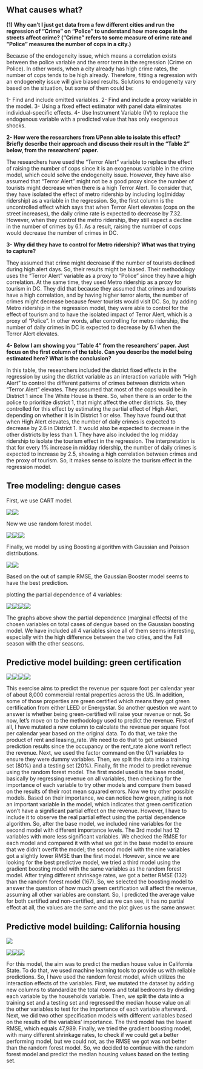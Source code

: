 ## What causes what?

**(1) Why can’t I just get data from a few different cities and run the
regression of “Crime” on “Police” to understand how more cops in the
streets affect crime? (“Crime” refers to some measure of crime rate and
“Police” measures the number of cops in a city.)**

Because of the endogeneity issue, which means a correlation exists
between the police variable and the error term in the regression (Crime
on Police). In other words, when a city already has high crime rates,
the number of cops tends to be high already. Therefore, fitting a
regression with an endogeneity issue will give biased results. Solutions
to endogeneity vary based on the situation, but some of them could be:

1- Find and include omitted variables. 2- Find and include a proxy
variable in the model. 3- Using a fixed effect estimator with panel data
eliminates individual-specific effects. 4- Use Instrument Variable (IV)
to replace the endogenous variable with a predicted value that has only
exogenous shocks.

**2- How were the researchers from UPenn able to isolate this effect?
Briefly describe their approach and discuss their result in the “Table
2” below, from the researchers’ paper.**

The researchers have used the “Terror Alert” variable to replace the
effect of raising the number of cops since it is an exogenous variable
in the crime model, which could solve the endogeneity issue. However,
they have also assumed that “Terror Alert” might not be a good proxy
since the number of tourists might decrease when there is a high Terror
Alert. To consider that, they have isolated the effect of metro
ridership by including log(midday ridership) as a variable in the
regression. So, the first column is the uncontrolled effect which says
that when Terror Alert elevates (cops on the street increases), the
daily crime rate is expected to decrease by 7.32. However, when they
control the metro ridership, they still expect a decline in the number
of crimes by 6.1. As a result, raising the number of cops would decrease
the number of crimes in DC.

**3- Why did they have to control for Metro ridership? What was that
trying to capture?**

They assumed that crime might decrease if the number of tourists
declined during high alert days. So, their results might be biased.
Their methodology uses the “Terror Alert” variable as a proxy to
“Police” since they have a high correlation. At the same time, they used
Metro ridership as a proxy for tourism in DC. They did that because they
assumed that crimes and tourists have a high correlation, and by having
higher terror alerts, the number of crimes might decrease because fewer
tourists would visit DC. So, by adding Metro ridership in the regression
model, they were able to control for the effect of tourism and to have
the isolated impact of Terror Alert, which is a proxy of “Police”. In
other words, after controlling for metro ridership, the number of daily
crimes in DC is expected to decrease by 6.1 when the Terror Alert
elevates.

**4- Below I am showing you “Table 4” from the researchers’ paper. Just
focus on the first column of the table. Can you describe the model being
estimated here? What is the conclusion?**

In this table, the researchers included the district fixed effects in
the regression by using the district variable as an interaction variable
with “High Alert” to control the different patterns of crimes between
districts when “Terror Alert” elevates. They assumed that most of the
cops would be in District 1 since The White House is there. So, when
there is an order to the police to prioritize district 1, that might
affect the other districts. So, they controlled for this effect by
estimating the partial effect of High Alert, depending on whether it is
in District 1 or else. They have found out that when High Alert
elevates, the number of daily crimes is expected to decrease by 2.6 in
District 1. It would also be expected to decrease in the other districts
by less than 1. They have also included the log midday ridership to
isolate the tourism effect in the regression. The interpretation is that
for every 1% increase in midday ridership, the number of daily crimes is
expected to increase by 2.5, showing a high correlation between crimes
and the proxy of tourism. So, it makes sense to isolate the tourism
effect in the regression model.

## Tree modeling: dengue cases

First, we use CART model.

![](HW3_files/figure-markdown_strict/unnamed-chunk-3-1.png)![](HW3_files/figure-markdown_strict/unnamed-chunk-3-2.png)

Now we use random forest model.

![](HW3_files/figure-markdown_strict/unnamed-chunk-4-1.png)![](HW3_files/figure-markdown_strict/unnamed-chunk-4-2.png)![](HW3_files/figure-markdown_strict/unnamed-chunk-4-3.png)

Finally, we model by using Boosting algorithm with Gaussian and Poisson
distributions.

![](HW3_files/figure-markdown_strict/unnamed-chunk-5-1.png)![](HW3_files/figure-markdown_strict/unnamed-chunk-5-2.png)

Based on the out of sample RMSE, the Gaussian Booster model seems to
have the best prediction.

plotting the partial dependence of 4 variables:

![](HW3_files/figure-markdown_strict/unnamed-chunk-7-1.png)![](HW3_files/figure-markdown_strict/unnamed-chunk-7-2.png)![](HW3_files/figure-markdown_strict/unnamed-chunk-7-3.png)![](HW3_files/figure-markdown_strict/unnamed-chunk-7-4.png)

The graphs above show the partial dependence (marginal effects) of the
chosen variables on total cases of dengue based on the Gaussian boosting
model. We have included all 4 variables since all of them seems
interesting, especially with the high difference between the two cities,
and the Fall season with the other seasons.

## Predictive model building: green certification

![](HW3_files/figure-markdown_strict/unnamed-chunk-9-1.png)![](HW3_files/figure-markdown_strict/unnamed-chunk-9-2.png)![](HW3_files/figure-markdown_strict/unnamed-chunk-9-3.png)![](HW3_files/figure-markdown_strict/unnamed-chunk-9-4.png)

This exercise aims to predict the revenue per square foot per calendar
year of about 8,000 commercial rental properties across the US. In
addition, some of those properties are green certified which means they
got green certification from either LEED or Energystar. So another
question we want to answer is whether being green-certified will raise
your revenue or not. So now, let’s move on to the methodology used to
predict the revenue. First of all, I have mutated a new column to
calculate the revenue per square foot per calendar year based on the
original data. To do that, we take the product of rent and
leasing\_rate. We need to do that to get unbiased prediction results
since the occupancy or the rent\_rate alone won’t reflect the revenue.
Next, we used the factor command on the 0/1 variables to ensure they
were dummy variables. Then, we split the data into a training set (80%)
and a testing set (20%). Finally, fit the model to predict revenue using
the random forest model. The first model used is the base model,
basically by regressing revenue on all variables, then checking for the
importance of each variable to try other models and compare them based
on the results of their root mean squared errors. Now we try other
possible models. Based on their importance, we can notice how
green\_rating is not an important variable in the model, which indicates
that green certification won’t have a significant partial effect on the
revenue. However, I have to include it to observe the real partial
effect using the partial dependence algorithm. So, after the base model,
we included nine variables for the second model with different
importance levels. The 3rd model had 12 variables with more less
significant variables. We checked the RMSE for each model and compared
it with what we got in the base model to ensure that we didn’t overfit
the model; the second model with the nine variables got a slightly lower
RMSE than the first model. However, since we are looking for the best
predictive model, we tried a third model using the gradient boosting
model with the same variables as the random forest model. After trying
different shrinkage rates, we got a better RMSE (132) than the random
forest model (167). So, we selected the boosting model to answer the
question of how much green certification will affect the revenue,
assuming all other variables are constant. So, I predicted the average
value for both certified and non-certified, and as we can see, it has no
partial effect at all, the values are the same and the plot gives us the
same answer.

## Predictive model building: California housing

![](HW3_files/figure-markdown_strict/unnamed-chunk-11-1.png)

![](HW3_files/figure-markdown_strict/unnamed-chunk-12-1.png)![](HW3_files/figure-markdown_strict/unnamed-chunk-12-2.png)![](HW3_files/figure-markdown_strict/unnamed-chunk-12-3.png)

For this model, the aim was to predict the median house value in
California State. To do that, we used machine learning tools to provide
us with reliable predictions. So, I have used the random forest model,
which utilizes the interaction effects of the variables. First, we
mutated the dataset by adding new columns to standardize the total rooms
and total bedrooms by dividing each variable by the households variable.
Then, we split the data into a training set and a testing set and
regressed the median house value on all the other variables to test for
the importance of each variable afterward. Next, we did two other
specification models with different variables based on the results of
the variables’ importance. The third model has the lowest RMSE, which
equals 47,989. Finally, we tried the gradient boosting model, with many
different shrinkage rates, to check if we could get a better performing
model, but we could not, as the RMSE we got was not better than the
random forest model. So, we decided to continue with the random forest
model and predict the median housing values based on the testing set.
